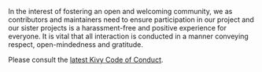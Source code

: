 In the interest of fostering an open and welcoming community, we as 
contributors and maintainers need to ensure participation in our project and 
our sister projects is a harassment-free and positive experience for everyone. 
It is vital that all interaction is conducted in a manner conveying respect, 
open-mindedness and gratitude.

Please consult the [latest Kivy Code of Conduct](https://github.com/Hirayanagi-Kyoga/python-for-androidkivy/blob/master/CODE_OF_CONDUCT.md).

